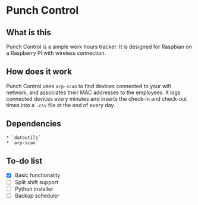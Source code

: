# Punch Control

## What is this

Punch Control is a simple work hours tracker. It is designed for Raspbian on a Raspberry Pi with wireless connection.

## How does it work

Punch Control uses `arp-scan` to find devices connected to your wifi network, and associates their MAC addresses to the employees. It logs connected devices every minutes and inserts the check-in and check-out times into a `.csv` file at the end of every day.

## Dependencies

	* `dateutils`
	* `arp-scan`
	
## To-do list

- [x] Basic functionality
- [ ] Split shift support
- [ ] Python installer
- [ ] Backup scheduler
